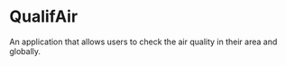 # QualifAir

An application that allows users to check the air quality in their area and globally. 

<!--- Commented out for now.
The application will provide the user with the current air quality index, the pollutants present in the air, and the health implications of the air quality. The application will also provide the user with a map of the air quality in their area and globally.
--->